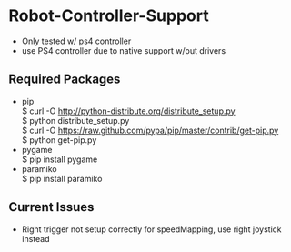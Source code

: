 # Robot-Controller-Support

- Only tested w/ ps4 controller
- use PS4 controller due to native support w/out drivers

## Required Packages

- pip </br>
$ curl -O http://python-distribute.org/distribute_setup.py </br>
$ python distribute_setup.py </br>
$ curl -O https://raw.github.com/pypa/pip/master/contrib/get-pip.py </br>
$ python get-pip.py
- pygame </br>
$ pip install pygame
- paramiko </br>
$ pip install paramiko

## Current Issues

- Right trigger not setup correctly for speedMapping, use right joystick instead
